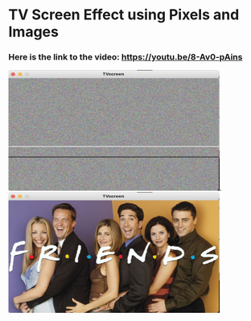 # TV Screen Effect using Pixels and Images

### Here is the link to the video: https://youtu.be/8-Av0-pAins

<img src="TVbuzz.png" width=420 height="240">. 
<img src="TVopen.png" width=420 height="240">
